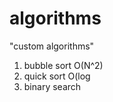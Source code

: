 # algorithms
"custom algorithms"
1) bubble sort O(N^2) 
2) quick sort O(log        
3) binary search       
            
      
   
   
   
  
 
  
   
